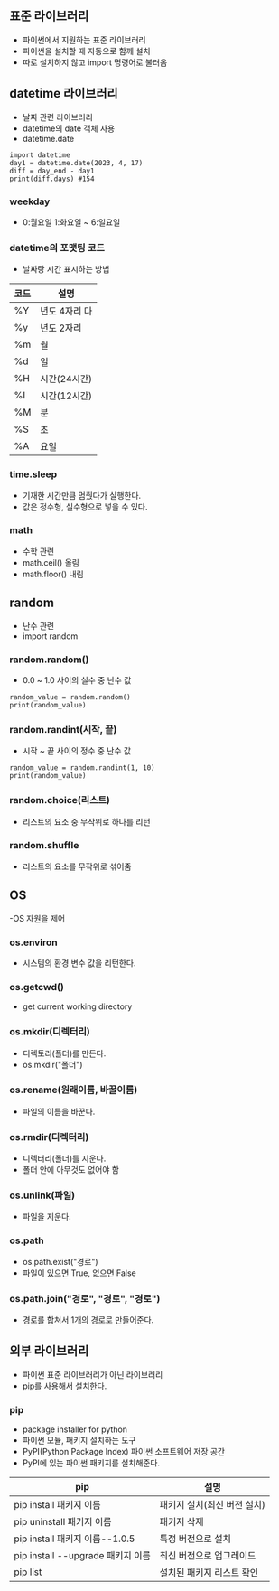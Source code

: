 ## 표준 라이브러리
- 파이썬에서 지원하는 표준 라이브러리
- 파이썬을 설치할 때 자동으로 함께 설치
- 따로 설치하지 않고 import 명령어로 불러옴

## datetime 라이브러리 
- 날짜 관련 라이브러리
- datetime의 date 객체 사용
- datetime.date

```python3
import datetime
day1 = datetime.date(2023, 4, 17)
diff = day_end - day1
print(diff.days) #154
```

### weekday
- 0:월요일 1:화요일 ~ 6:일요일

### datetime의 포맷팅 코드
- 날짜랑 시간 표시하는 방법

코드 | 설명
----|----
%Y | 년도 4자리 다
%y | 년도 2자리
%m | 월
%d | 일
%H | 시간(24시간)
%I | 시간(12시간)
%M | 분
%S | 초
%A | 요일


### time.sleep
- 기재한 시간만큼 멈췄다가 실행한다.
- 값은 정수형, 실수형으로 넣을 수 있다.

### math
- 수학 관련
- math.ceil() 올림
- math.floor() 내림

## random
- 난수 관련 
- import random

### random.random()
- 0.0 ~ 1.0 사이의 실수 중 난수 값
```python3
random_value = random.random()
print(random_value)
```

### random.randint(시작, 끝)
- 시작 ~ 끝 사이의 정수 중 난수 값
```python3
random_value = random.randint(1, 10)
print(random_value)
```

### random.choice(리스트)
- 리스트의 요소 중 무작위로 하나를 리턴

### random.shuffle
- 리스트의 요소를 무작위로 섞어줌


## OS
-OS 자원을 제어

### os.environ
- 시스템의 환경 변수 값을 리턴한다.

### os.getcwd()
- get current working directory

### os.mkdir(디렉터리)
- 디렉토리(폴더)를 만든다.
- os.mkdir("폴더")

### os.rename(원래이름, 바꿀이름)
- 파일의 이름을 바꾼다.

### os.rmdir(디렉터리)
- 디렉터리(폴더)를 지운다.
- 폴더 안에 아무것도 없어야 함

### os.unlink(파일)
- 파일을 지운다.

### os.path
- os.path.exist("경로")
- 파일이 있으면 True, 없으면 False

### os.path.join("경로", "경로", "경로")
- 경로를 합쳐서 1개의 경로로 만들어준다.

## 외부 라이브러리
- 파이썬 표준 라이브러리가 아닌 라이브러리
- pip를 사용해서 설치한다.

### pip
- package installer for python
- 파이썬 모듈, 패키지 설치하는 도구
- PyPI(Python Package Index) 파이썬 소프트웨어 저장 공간
- PyPI에 있는 파이썬 패키지를 설치해준다.

pip | 설명
---- | ----
pip install 패키지 이름 | 패키지 설치(최신 버전 설치)
pip uninstall 패키지 이름 | 패키지 삭제
pip install 패키지 이름--1.0.5 | 특정 버전으로 설치
pip install --upgrade 패키지 이름 | 최신 버전으로 업그레이드
pip list | 설치된 패키지 리스트 확인